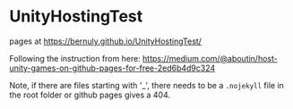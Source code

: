 # UnityHostingTest

pages at https://bernuly.github.io/UnityHostingTest/

Following the instruction from here:
https://medium.com/@aboutin/host-unity-games-on-github-pages-for-free-2ed6b4d9c324

Note, if there are files starting with '_', there needs to be a `.nojekyll` file in the root folder or github pages gives a 404.



